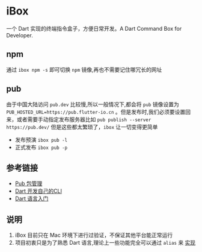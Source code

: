 # iBox
一个 Dart 实现的终端指令盒子，方便日常开发。A Dart Command Box for Developer.

## npm

通过 `ibox npm -s` 即可切换 `npm` 镜像,再也不需要记住哪冗长的网址

## pub

由于中国大陆访问 `pub.dev` 比较慢,所以一般情况下,都会将 `pub` 镜像设置为 ` PUB_HOSTED_URL=https://pub.flutter-io.cn` 。但是发布时,我们必须要设置回来，或者需要手动指定发布服务器比如 `pub publish --server https://pub.dev/` 但是这些都太繁琐了，`ibox` 让一切变得更简单

- 发布预演 `ibox pub -l`
- 正式发布 `ibox pub -p`

## 参考链接
- [Pub 包管理](http://www.echo.engineer/FlutterCN/#/package)
- [Dart 开发自己的CLI](http://www.echo.engineer/FlutterCN/#/executable)
- [Dart 语言入门](http://www.echo.engineer/FlutterCN/#/dart)

## 说明
1. iBox 目前只在 Mac 环境下进行过验证，不保证其他平台能正常运行
2. 项目初衷只是为了熟悉 Dart 语言,理论上一些功能完全可以通过 `alias` 来 [实现](http://www.echo.engineer/FlutterCN/#/install?id=%e7%8e%af%e5%a2%83%e5%8f%98%e9%87%8f) 